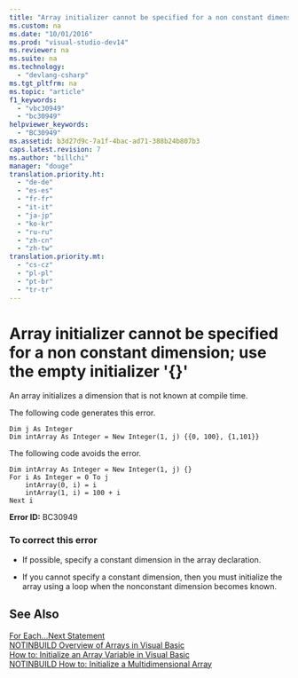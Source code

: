 ```yaml
---
title: "Array initializer cannot be specified for a non constant dimension; use the empty initializer &#39;{}&#39;"
ms.custom: na
ms.date: "10/01/2016"
ms.prod: "visual-studio-dev14"
ms.reviewer: na
ms.suite: na
ms.technology: 
  - "devlang-csharp"
ms.tgt_pltfrm: na
ms.topic: "article"
f1_keywords: 
  - "vbc30949"
  - "bc30949"
helpviewer_keywords: 
  - "BC30949"
ms.assetid: b3d27d9c-7a1f-4bac-ad71-388b24b807b3
caps.latest.revision: 7
ms.author: "billchi"
manager: "douge"
translation.priority.ht: 
  - "de-de"
  - "es-es"
  - "fr-fr"
  - "it-it"
  - "ja-jp"
  - "ko-kr"
  - "ru-ru"
  - "zh-cn"
  - "zh-tw"
translation.priority.mt: 
  - "cs-cz"
  - "pl-pl"
  - "pt-br"
  - "tr-tr"
---
```

# Array initializer cannot be specified for a non constant dimension; use the empty initializer &#39;{}&#39;
An array initializes a dimension that is not known at compile time.  
  
 The following code generates this error.  
  
```  
Dim j As Integer  
Dim intArray As Integer = New Integer(1, j) {{0, 100}, {1,101}}  
```  
  
 The following code avoids the error.  
  
```  
Dim intArray As Integer = New Integer(1, j) {}  
For i As Integer = 0 To j  
    intArray(0, i) = i  
    intArray(1, i) = 100 + i  
Next i  
```  
  
 **Error ID:** BC30949  
  
### To correct this error  
  
-   If possible, specify a constant dimension in the array declaration.  
  
-   If you cannot specify a constant dimension, then you must initialize the array using a loop when the nonconstant dimension becomes known.  
  
## See Also  
 [For Each...Next Statement](../Topic/For%20Each...Next%20Statement%20\(Visual%20Basic\).md)   
 [NOTINBUILD Overview of Arrays in Visual Basic](http://msdn.microsoft.com/ca50e2f2-b4d2-4c57-9169-9abbcc3392d8)   
 [How to: Initialize an Array Variable in Visual Basic](../Topic/How%20to:%20Initialize%20an%20Array%20Variable%20in%20Visual%20Basic.md)   
 [NOTINBUILD How to: Initialize a Multidimensional Array](http://msdn.microsoft.com/502dcf8b-d86c-46f1-ad7d-3ce809645774)